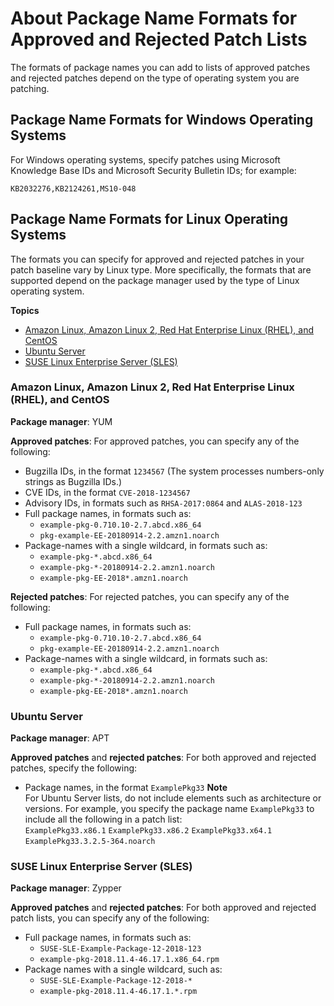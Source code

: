 # About Package Name Formats for Approved and Rejected Patch Lists<a name="patch-manager-approved-rejected-package-name-formats"></a>

The formats of package names you can add to lists of approved patches and rejected patches depend on the type of operating system you are patching\.

## Package Name Formats for Windows Operating Systems<a name="patch-manager-approved-rejected-package-name-formats-windows"></a>

For Windows operating systems, specify patches using Microsoft Knowledge Base IDs and Microsoft Security Bulletin IDs; for example:

```
KB2032276,KB2124261,MS10-048
```

## Package Name Formats for Linux Operating Systems<a name="patch-manager-approved-rejected-package-name-formats-linux"></a>

The formats you can specify for approved and rejected patches in your patch baseline vary by Linux type\. More specifically, the formats that are supported depend on the package manager used by the type of Linux operating system\.

**Topics**
+ [Amazon Linux, Amazon Linux 2, Red Hat Enterprise Linux \(RHEL\), and CentOS](#patch-manager-approved-rejected-package-name-formats-standard)
+ [Ubuntu Server](#patch-manager-approved-rejected-package-name-formats-ubuntu)
+ [SUSE Linux Enterprise Server \(SLES\)](#patch-manager-approved-rejected-package-name-formats-sles)

### Amazon Linux, Amazon Linux 2, Red Hat Enterprise Linux \(RHEL\), and CentOS<a name="patch-manager-approved-rejected-package-name-formats-standard"></a>

**Package manager**: YUM

**Approved patches**: For approved patches, you can specify any of the following:
+ Bugzilla IDs, in the format `1234567` \(The system processes numbers\-only strings as Bugzilla IDs\.\)
+ CVE IDs, in the format `CVE-2018-1234567`
+ Advisory IDs, in formats such as `RHSA-2017:0864` and `ALAS-2018-123`
+ Full package names, in formats such as:
  + `example-pkg-0.710.10-2.7.abcd.x86_64` 
  + `pkg-example-EE-20180914-2.2.amzn1.noarch`
+ Package\-names with a single wildcard, in formats such as:
  + `example-pkg-*.abcd.x86_64` 
  + `example-pkg-*-20180914-2.2.amzn1.noarch`
  + `example-pkg-EE-2018*.amzn1.noarch`

**Rejected patches**: For rejected patches, you can specify any of the following:
+ Full package names, in formats such as:
  + `example-pkg-0.710.10-2.7.abcd.x86_64` 
  + `pkg-example-EE-20180914-2.2.amzn1.noarch`
+ Package\-names with a single wildcard, in formats such as:
  + `example-pkg-*.abcd.x86_64` 
  + `example-pkg-*-20180914-2.2.amzn1.noarch`
  + `example-pkg-EE-2018*.amzn1.noarch`

### Ubuntu Server<a name="patch-manager-approved-rejected-package-name-formats-ubuntu"></a>

**Package manager**: APT

**Approved patches** and **rejected patches**: For both approved and rejected patches, specify the following:
+ Package names, in the format `ExamplePkg33`
**Note**  
For Ubuntu Server lists, do not include elements such as architecture or versions\. For example, you specify the package name `ExamplePkg33` to include all the following in a patch list:  
`ExamplePkg33.x86.1`
`ExamplePkg33.x86.2`
`ExamplePkg33.x64.1`
`ExamplePkg33.3.2.5-364.noarch`

### SUSE Linux Enterprise Server \(SLES\)<a name="patch-manager-approved-rejected-package-name-formats-sles"></a>

**Package manager**: Zypper

**Approved patches** and **rejected patches**: For both approved and rejected patch lists, you can specify any of the following:
+ Full package names, in formats such as:
  + `SUSE-SLE-Example-Package-12-2018-123`
  + `example-pkg-2018.11.4-46.17.1.x86_64.rpm`
+ Package names with a single wildcard, such as:
  + `SUSE-SLE-Example-Package-12-2018-*`
  + `example-pkg-2018.11.4-46.17.1.*.rpm`